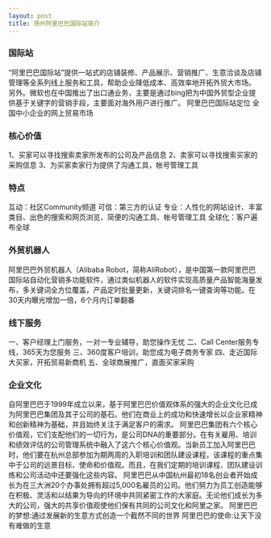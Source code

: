 ```yaml
---
layout: post
title: 扬州阿里巴巴国际站简介
---
```


### 国际站

“阿里巴巴国际站”提供一站式的店铺装修、产品展示、营销推广、生意洽谈及店铺管理等全系列线上服务和工具，帮助企业降低成本、高效率地开拓外贸大市场。
另外。微软也在中国推出了出口通业务，主要是通过bing把为中国外贸型企业提供基于关键字的营销手段，主要面对海外用户进行推广。
阿里巴巴国际站定位
全国中小企业的网上贸易市场

### 核心价值

1、买家可以寻找搜索卖家所发布的公司及产品信息
2、卖家可以寻找搜索买家的采购信息
3、为买家卖家行为提供了沟通工具，帐号管理工具

### 特点

互动：社区Community频道
可信：第三方的认证
专业：人性化的网站设计、丰富类目、出色的搜索和网页浏览，简便的沟通工具、帐号管理工具
全球化：客户遍布全球

### 外贸机器人

阿里巴巴外贸机器人（Alibaba Robot，简称AliRobot），是中国第一款阿里巴巴国际站自动化营销多功能软件，通过类似机器人的软件实现高质量产品智能海量发布，多关键词全方位覆盖，产品定时批量更新，关键词排名一键查询等功能。在30天内曝光增加一倍，6个月内订单翻番

### 线下服务

一、客户经理上门服务，一对一专业辅导，助您操作无忧
二、Call Center服务专线，365天为您服务
三、360度客户培训，助您成为电子商务专家
四、走近国际大买家，开拓贸易新商机
五、全球商展推广，直面买家采购

### 企业文化

自阿里巴巴于1999年成立以来，基于阿里巴巴价值观体系的强大的企业文化已成为阿里巴巴集团及其子公司的基石。他们在商业上的成功和快速增长以企业家精神和创新精神为基础，并且始终关注于满足客户的需求。
阿里巴巴集团有六个核心价值观，它们支配他们的一切行为，是公司DNA的重要部分。在有关雇用、培训和绩效评估的公司管理系统中融入了这六个核心价值观。当新员工加入阿里巴巴时，他们要在杭州总部参加为期两周的入职培训和团队建设课程，该课程的重点集中于公司的远景目标、使命和价值观。而且，在我们定期的培训课程、团队建设训练和公司活动中还要强化这些内容。
阿里巴巴从中国杭州最初18名创业者开始成长为在三大洲20个办事处拥有超过5,000名雇员的公司。他们努力为员工创造能够在积极、灵活和以结果为导向的环境中共同紧密工作的大家庭。无论他们成长为多大的公司，强大的共享价值观使他们保有共同的公司文化和阿里之家。
阿里巴巴的梦想:通过发展新的生意方式创造一个截然不同的世界
阿里巴巴的使命:让天下没有难做的生意